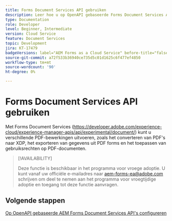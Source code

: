 ```yaml
---
title: Forms Document Services API gebruiken
description: Leer hoe u op OpenAPI gebaseerde Forms Document Services API gebruikt
type: Documentation
role: Developer
level: Beginner, Intermediate
version: Cloud Service
feature: Document Services
topic: Development
jira: KT-17479
badgeVersions: label="AEM Forms as a Cloud Service" before-title="false"
source-git-commit: a72f533b36940ce735d5c01d1625c6f477ef4850
workflow-type: tm+mt
source-wordcount: '90'
ht-degree: 0%

---
```


# Forms Document Services API gebruiken

Met Forms Document Services (https://developer.adobe.com/experience-cloud/experience-manager-apis/api/experimental/document/) kunt u verschillende PDF-bewerkingen uitvoeren, zoals het converteren van PDF&#39;s naar XDP, het exporteren van gegevens uit PDF forms en het toepassen van gebruiksrechten op PDF-documenten.

>[!AVAILABILITY]
>
>Deze functie is beschikbaar in het programma voor vroege adoptie. U kunt vanaf uw officiële e-mailadres naar aem-forms-ea@adobe.com schrijven om deel te nemen aan het programma voor vroegtijdige adoptie en toegang tot deze functie aanvragen.


## Volgende stappen

[Op OpenAPI gebaseerde AEM Forms Document Services API&#39;s configureren](using-open-api.md)
